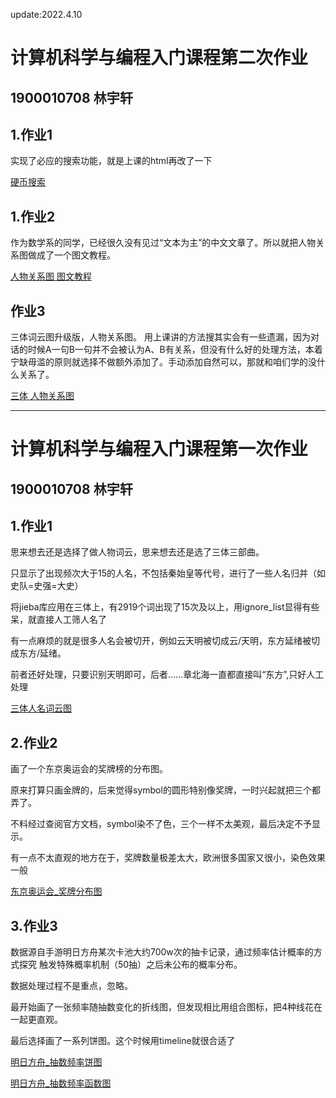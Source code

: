 update:2022.4.10
# 计算机科学与编程入门课程第二次作业
## 1900010708 林宇轩
## 1.作业1
实现了必应的搜索功能，就是上课的html再改了一下

[硬币搜索](https://linyorson.github.io/hw2/p1/硬币搜索.html)

## 1.作业2
作为数学系的同学，已经很久没有见过“文本为主”的中文文章了。所以就把人物关系图做成了一个图文教程。

[人物关系图 图文教程](https://linyorson.github.io/hw2/p2/p2.html)


## 作业3
三体词云图升级版，人物关系图。
用上课讲的方法搜其实会有一些遗漏，因为对话的时候A一句B一句并不会被认为A、B有关系，但没有什么好的处理方法，本着宁缺毋滥的原则就选择不做额外添加了。手动添加自然可以，那就和咱们学的没什么关系了。

[三体 人物关系图](https://linyorson.github.io/hw2/p3/p3.html)


--------------------------------------------------------------------------------------
# 计算机科学与编程入门课程第一次作业
## 1900010708 林宇轩
## 1.作业1
思来想去还是选择了做人物词云，思来想去还是选了三体三部曲。

只显示了出现频次大于15的人名，不包括秦始皇等代号，进行了一些人名归并（如史队=史强=大史）

将jieba库应用在三体上，有2919个词出现了15次及以上，用ignore_list显得有些呆，就直接人工筛人名了

有一点麻烦的就是很多人名会被切开，例如云天明被切成云/天明，东方延绪被切成东方/延绪。

前者还好处理，只要识别天明即可，后者……章北海一直都直接叫“东方”,只好人工处理
    
[三体人名词云图](https://linyorson.github.io/threebody_wordcloud.html)

## 2.作业2
画了一个东京奥运会的奖牌榜的分布图。

原来打算只画金牌的，后来觉得symbol的圆形特别像奖牌，一时兴起就把三个都弄了。

不料经过查阅官方文档，symbol染不了色，三个一样不太美观，最后决定不予显示。

有一点不太直观的地方在于，奖牌数量极差太大，欧洲很多国家又很小，染色效果一般
    
[东京奥运会_奖牌分布图](https://linyorson.github.io/medal_world.html)

## 3.作业3
数据源自手游明日方舟某次卡池大约700w次的抽卡记录，通过频率估计概率的方式探究 触发特殊概率机制（50抽）之后未公布的概率分布。

数据处理过程不是重点，忽略。

最开始画了一张频率随抽数变化的折线图，但发现相比用组合图标，把4种线花在一起更直观。

最后选择画了一系列饼图。这个时候用timeline就很合适了
    
[明日方舟_抽数频率饼图](https://linyorson.github.io/ark_pie.html)

[明日方舟_抽数频率函数图](https://linyorson.github.io/p_chart.html)
